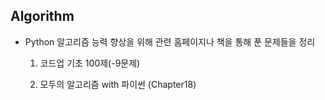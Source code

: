 ##  Algorithm

- Python 알고리즘 능력 향상을 위해 관련 홈페이지나 책을 통해 푼 문제들을 정리

  1) 코드업 기초 100제(-9문제)
  
  2) 모두의 알고리즘 with 파이썬 (Chapter18)

